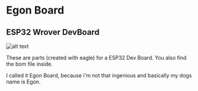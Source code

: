 # Egon Board
## ESP32 Wrover DevBoard

![alt text](https://raw.githubusercontent.com/Staubgeborener/-Egon-Board-ESP32-Wrover-Dev-Board-/master/media/egonboard.png "Logo")

These are parts (created with eagle) for a ESP32 Dev Board. You also find the bom file inside.

I called it Egon Board, because i'm not that ingenious and basically my dogs name is Egon.
